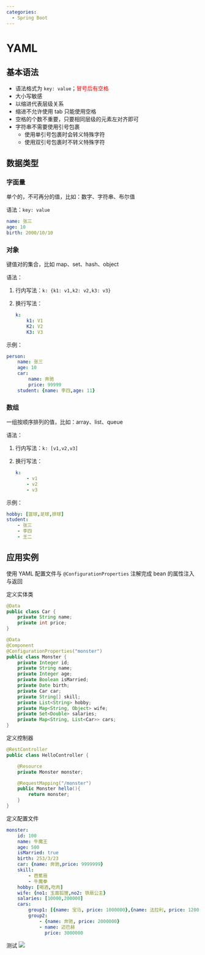 ```yaml
---
categories:
  - Spring Boot
---
```

# YAML

## 基本语法

- 语法格式为 `key: value`；<font color=red>冒号后有空格</font>
- 大小写敏感
- 以缩进代表层级关系
- 缩进不允许使用 tab 只能使用空格
- 空格的个数不重要，只要相同层级的元素左对齐即可
- 字符串不需要使用引号包裹
  - 使用单引号包裹时会转义特殊字符
  - 使用双引号包裹时不转义特殊字符
## 数据类型
### 字面量
单个的，不可再分的值，比如：数字、字符串、布尔值

语法：`key: value`

```yml
name: 张三
age: 10
birth: 2000/10/10
```
### 对象
键值对的集合，比如 map、set、hash、object

语法：

1. 行内写法：`k: {k1: v1,k2: v2,k3: v3}`

2. 换行写法：

   ```yaml
   k:
       k1: V1
       K2: V2
       K3: V3
   ```

示例：

```yaml
person:
    name: 张三
    age: 10
    car:
        name: 奔驰
        price: 99999
    student: {name: 李四,age: 11}
```

### 数组
一组按顺序排列的值，比如：array、list、queue

语法：

1. 行内写法：`k: [v1,v2,v3]`

2. 换行写法：

   ```yaml
   k:
       - v1
       - v2
       - v3
   ```

示例：

   ```yaml
   hobby: [篮球,足球,排球]
   student:
       - 张三
       - 李四
       - 王二
   ```

## 应用实例
使用 YAML 配置文件与 `@ConfigurationProperties` 注解完成 bean 的属性注入与返回

定义实体类

```java
@Data  
public class Car {  
    private String name;  
    private int price;  
}
```
```java
@Data  
@Component  
@ConfigurationProperties("monster")  
public class Monster {  
    private Integer id;  
    private String name;  
    private Integer age;  
    private Boolean isMarried;  
    private Date birth;  
    private Car car;  
    private String[] skill;  
    private List<String> hobby;  
    private Map<String, Object> wife;  
    private Set<Double> salaries;  
    private Map<String, List<Car>> cars;  
}
```
定义控制器
```java
@RestController  
public class HelloController {  

    @Resource  
    private Monster monster;  

    @RequestMapping("/monster")  
    public Monster hello(){  
        return monster;  
    }  
}
```
定义配置文件
```yaml
monster:  
    id: 100  
    name: 牛魔王  
    age: 500  
    isMarried: true  
    birth: 253/3/23  
    car: {name: 奔驰,price: 9999999}  
    skill:  
        - 芭蕉扇  
        - 牛魔拳  
    hobby: [喝酒,吃肉]  
    wife: {no1: 玉面狐狸,no2: 铁扇公主}  
    salaries: [10000,200000]  
    cars:  
    	group1: [{name: 宝马, price: 1000000},{name: 法拉利, price: 1200000}]  
    	group2:  
            - {name: 奔驰, price: 2000000}  
            - name: 迈巴赫
              price: 3000000
```
测试
![](https://cdgwsd.oss-cn-guangzhou.aliyuncs.com/img/202304041733379.png)
